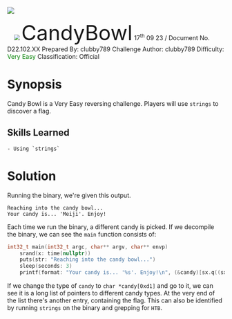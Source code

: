 ![](https://github.com/hackthebox/writeup-templates/raw/master/challenge/assets/images/banner.png)

<img src="https://github.com/hackthebox/writeup-templates/raw/master/challenge/assets/images/htb.png" style="margin-left: 20px; zoom: 80%;" align=left/>
<font size="10">CandyBowl</font>
17<sup>th</sup> 09 23 / Document No. D22.102.XX
Prepared By: clubby789
Challenge Author: clubby789
Difficulty: <font color=green>Very Easy</font>
Classification: Official

# Synopsis

Candy Bowl is a Very Easy reversing challenge. Players will use `strings` to discover a flag.

## Skills Learned
    - Using `strings`

# Solution

Running the binary, we're given this output.

```
Reaching into the candy bowl...
Your candy is... 'Meiji'. Enjoy!
```

Each time we run the binary, a different candy is picked. If we decompile the binary, we can see the `main` function consists of:

```c
int32_t main(int32_t argc, char** argv, char** envp)
    srand(x: time(nullptr))
    puts(str: "Reaching into the candy bowl...")
    sleep(seconds: 3)
    printf(format: "Your candy is... '%s'. Enjoy!\n", (&candy)[sx.q((sx.q(rand()) u% 0xd1).d)])
```

If we change the type of `candy` to `char *candy[0xd1]` and go to it, we can see it is a long list of pointers to different candy types. At the very end of the list there's another entry, containing the flag.
This can also be identified by running `strings` on the binary and grepping for `HTB`.